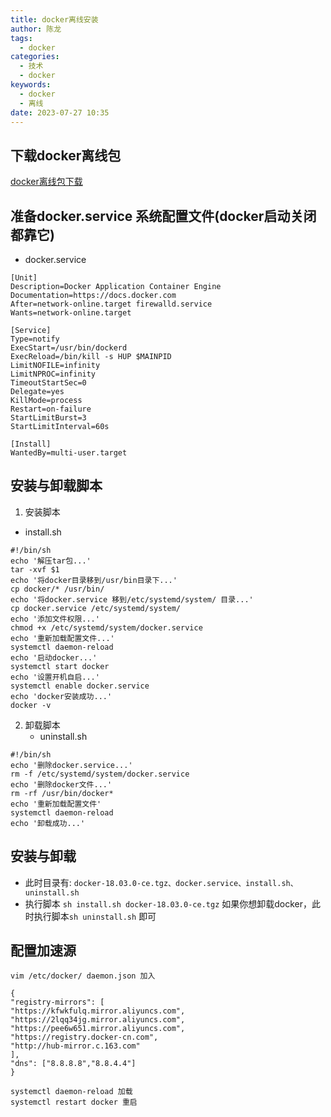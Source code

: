 ```yaml
---
title: docker离线安装
author: 陈龙
tags:
  - docker
categories:
  - 技术
  - docker
keywords:
  - docker
  - 离线
date: 2023-07-27 10:35
---
```

## 下载docker离线包
[docker离线包下载](https://download.docker.com/linux/static/stable/x86_64/)
## 准备docker.service 系统配置文件(docker启动关闭都靠它)
- docker.service
``` shell
[Unit]
Description=Docker Application Container Engine
Documentation=https://docs.docker.com
After=network-online.target firewalld.service
Wants=network-online.target
 
[Service]
Type=notify
ExecStart=/usr/bin/dockerd
ExecReload=/bin/kill -s HUP $MAINPID
LimitNOFILE=infinity
LimitNPROC=infinity
TimeoutStartSec=0
Delegate=yes
KillMode=process
Restart=on-failure
StartLimitBurst=3
StartLimitInterval=60s
 
[Install]
WantedBy=multi-user.target
```
## 安装与卸载脚本
1. 安装脚本
 - install.sh 
``` shell
#!/bin/sh
echo '解压tar包...'
tar -xvf $1
echo '将docker目录移到/usr/bin目录下...'
cp docker/* /usr/bin/
echo '将docker.service 移到/etc/systemd/system/ 目录...'
cp docker.service /etc/systemd/system/
echo '添加文件权限...'
chmod +x /etc/systemd/system/docker.service
echo '重新加载配置文件...'
systemctl daemon-reload
echo '启动docker...'
systemctl start docker
echo '设置开机自启...'
systemctl enable docker.service
echo 'docker安装成功...'
docker -v
```

2. 卸载脚本
   - uninstall.sh
``` shell
#!/bin/sh
echo '删除docker.service...'
rm -f /etc/systemd/system/docker.service
echo '删除docker文件...'
rm -rf /usr/bin/docker*
echo '重新加载配置文件'
systemctl daemon-reload
echo '卸载成功...'

```
## 安装与卸载
- 此时目录有:
  ` docker-18.03.0-ce.tgz、docker.service、install.sh、uninstall.sh `
- 执行脚本 ` sh install.sh docker-18.03.0-ce.tgz ` 如果你想卸载docker，此时执行脚本` sh uninstall.sh ` 即可
## 配置加速源

``` shell
vim /etc/docker/ daemon.json 加入
```

``` shell
{
"registry-mirrors": [
"https://kfwkfulq.mirror.aliyuncs.com",
"https://2lqq34jg.mirror.aliyuncs.com",
"https://pee6w651.mirror.aliyuncs.com",
"https://registry.docker-cn.com",
"http://hub-mirror.c.163.com"
],
"dns": ["8.8.8.8","8.8.4.4"]
}
```

``` shell
systemctl daemon-reload 加载  
systemctl restart docker 重启
```
